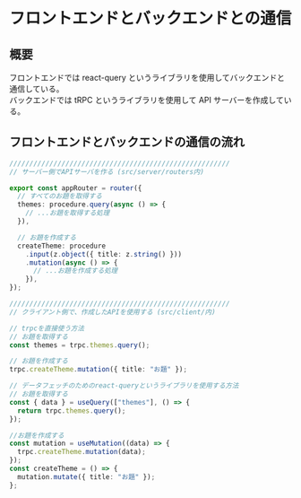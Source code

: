 # フロントエンドとバックエンドとの通信

## 概要

フロントエンドでは react-query というライブラリを使用してバックエンドと通信している。  
バックエンドでは tRPC というライブラリを使用して API サーバーを作成している。

## フロントエンドとバックエンドの通信の流れ

```typescript
///////////////////////////////////////////////////////
// サーバー側でAPIサーバを作る (src/server/routers内)

export const appRouter = router({
  // すべてのお題を取得する
  themes: procedure.query(async () => {
    // ...お題を取得する処理
  }),

  // お題を作成する
  createTheme: procedure
    .input(z.object({ title: z.string() }))
    .mutation(async () => {
      // ...お題を作成する処理
    }),
});

///////////////////////////////////////////////////////
// クライアント側で、作成したAPIを使用する (src/client/内)

// trpcを直接使う方法
// お題を取得する
const themes = trpc.themes.query();

// お題を作成する
trpc.createTheme.mutation({ title: "お題" });

// データフェッチのためのreact-queryというライブラリを使用する方法
// お題を取得する
const { data } = useQuery(["themes"], () => {
  return trpc.themes.query();
});

//お題を作成する
const mutation = useMutation((data) => {
  trpc.createTheme.mutation(data);
});
const createTheme = () => {
  mutation.mutate({ title: "お題" });
};
```
